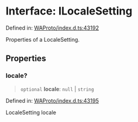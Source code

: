 # Interface: ILocaleSetting

Defined in: [WAProto/index.d.ts:43192](https://github.com/WhiskeySockets/Baileys/blob/2fdabb7f387029b680a2c5e056c7022c25b0f110/WAProto/index.d.ts#L43192)

Properties of a LocaleSetting.

## Properties

### locale?

> `optional` **locale**: `null` \| `string`

Defined in: [WAProto/index.d.ts:43195](https://github.com/WhiskeySockets/Baileys/blob/2fdabb7f387029b680a2c5e056c7022c25b0f110/WAProto/index.d.ts#L43195)

LocaleSetting locale
